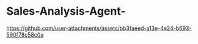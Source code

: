 # Sales-Analysis-Agent-





https://github.com/user-attachments/assets/bb3faeed-a13e-4e24-b693-590f78c58c0a

